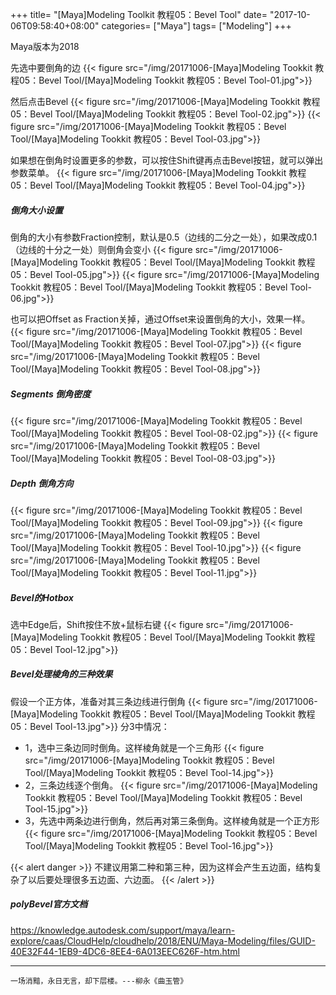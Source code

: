 +++
title= "[Maya]Modeling Toolkit 教程05：Bevel Tool"
date= "2017-10-06T09:58:40+08:00"
categories= ["Maya"]
tags= ["Modeling"]
+++

Maya版本为2018

先选中要倒角的边
{{< figure src="/img/20171006-[Maya]Modeling Tookkit 教程05：Bevel Tool/[Maya]Modeling Tookkit 教程05：Bevel Tool-01.jpg">}}


然后点击Bevel
{{< figure src="/img/20171006-[Maya]Modeling Tookkit 教程05：Bevel Tool/[Maya]Modeling Tookkit 教程05：Bevel Tool-02.jpg">}}
{{< figure src="/img/20171006-[Maya]Modeling Tookkit 教程05：Bevel Tool/[Maya]Modeling Tookkit 教程05：Bevel Tool-03.jpg">}}

如果想在倒角时设置更多的参数，可以按住Shift键再点击Bevel按钮，就可以弹出参数菜单。
{{< figure src="/img/20171006-[Maya]Modeling Tookkit 教程05：Bevel Tool/[Maya]Modeling Tookkit 教程05：Bevel Tool-04.jpg">}}

##### 倒角大小设置
倒角的大小有参数Fraction控制，默认是0.5（边线的二分之一处），如果改成0.1（边线的十分之一处）则倒角会变小
{{< figure src="/img/20171006-[Maya]Modeling Tookkit 教程05：Bevel Tool/[Maya]Modeling Tookkit 教程05：Bevel Tool-05.jpg">}}
{{< figure src="/img/20171006-[Maya]Modeling Tookkit 教程05：Bevel Tool/[Maya]Modeling Tookkit 教程05：Bevel Tool-06.jpg">}}

也可以把Offset as Fraction关掉，通过Offset来设置倒角的大小，效果一样。
{{< figure src="/img/20171006-[Maya]Modeling Tookkit 教程05：Bevel Tool/[Maya]Modeling Tookkit 教程05：Bevel Tool-07.jpg">}}
{{< figure src="/img/20171006-[Maya]Modeling Tookkit 教程05：Bevel Tool/[Maya]Modeling Tookkit 教程05：Bevel Tool-08.jpg">}}

##### Segments 倒角密度
{{< figure src="/img/20171006-[Maya]Modeling Tookkit 教程05：Bevel Tool/[Maya]Modeling Tookkit 教程05：Bevel Tool-08-02.jpg">}}
{{< figure src="/img/20171006-[Maya]Modeling Tookkit 教程05：Bevel Tool/[Maya]Modeling Tookkit 教程05：Bevel Tool-08-03.jpg">}}

##### Depth 倒角方向
{{< figure src="/img/20171006-[Maya]Modeling Tookkit 教程05：Bevel Tool/[Maya]Modeling Tookkit 教程05：Bevel Tool-09.jpg">}}
{{< figure src="/img/20171006-[Maya]Modeling Tookkit 教程05：Bevel Tool/[Maya]Modeling Tookkit 教程05：Bevel Tool-10.jpg">}}
{{< figure src="/img/20171006-[Maya]Modeling Tookkit 教程05：Bevel Tool/[Maya]Modeling Tookkit 教程05：Bevel Tool-11.jpg">}}


##### Bevel的Hotbox
选中Edge后，Shift按住不放+鼠标右键
{{< figure src="/img/20171006-[Maya]Modeling Tookkit 教程05：Bevel Tool/[Maya]Modeling Tookkit 教程05：Bevel Tool-12.jpg">}}

##### Bevel处理棱角的三种效果
假设一个正方体，准备对其三条边线进行倒角
{{< figure src="/img/20171006-[Maya]Modeling Tookkit 教程05：Bevel Tool/[Maya]Modeling Tookkit 教程05：Bevel Tool-13.jpg">}}
分3中情况：

+ 1，选中三条边同时倒角。这样棱角就是一个三角形
{{< figure src="/img/20171006-[Maya]Modeling Tookkit 教程05：Bevel Tool/[Maya]Modeling Tookkit 教程05：Bevel Tool-14.jpg">}}
+ 2，三条边线逐个倒角。
{{< figure src="/img/20171006-[Maya]Modeling Tookkit 教程05：Bevel Tool/[Maya]Modeling Tookkit 教程05：Bevel Tool-15.jpg">}}
+ 3，先选中两条边进行倒角，然后再对第三条倒角。这样棱角就是一个正方形
{{< figure src="/img/20171006-[Maya]Modeling Tookkit 教程05：Bevel Tool/[Maya]Modeling Tookkit 教程05：Bevel Tool-16.jpg">}}

{{< alert danger >}} 不建议用第二种和第三种，因为这样会产生五边面，结构复杂了以后要处理很多五边面、六边面。 {{< /alert >}}

##### polyBevel官方文档  
https://knowledge.autodesk.com/support/maya/learn-explore/caas/CloudHelp/cloudhelp/2018/ENU/Maya-Modeling/files/GUID-40E32F44-1EB9-4DC6-8EE4-6A013EEC626F-htm.html

***
`一场消黯，永日无言，却下层楼。---柳永《曲玉管》`